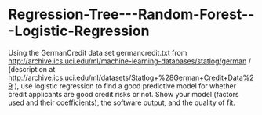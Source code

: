 # Regression-Tree---Random-Forest---Logistic-Regression
Using the GermanCredit data set germancredit.txt from http://archive.ics.uci.edu/ml/machine-learning-databases/statlog/german 
/ (description at http://archive.ics.uci.edu/ml/datasets/Statlog+%28German+Credit+Data%29 ), 
use logistic regression to find a good predictive model for whether credit applicants are good credit risks or not. 
Show your model (factors used and their coefficients), the software output, and the quality of fit. 

